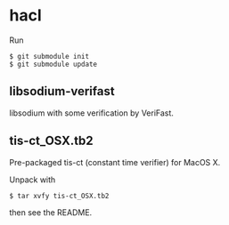 # hacl

Run

```
$ git submodule init
$ git submodule update
```

## libsodium-verifast

libsodium with some verification by VeriFast.

## tis-ct_OSX.tb2

Pre-packaged tis-ct (constant time verifier) for MacOS X.

Unpack with

```$ tar xvfy tis-ct_OSX.tb2```

then see the README.
